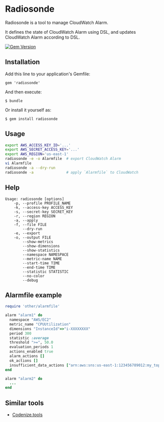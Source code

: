 # Radiosonde

Radiosonde is a tool to manage CloudWatch Alarm.

It defines the state of CloudWatch Alarm using DSL, and updates CloudWatch Alarm according to DSL.

[![Gem Version](https://badge.fury.io/rb/radiosonde.svg)](http://badge.fury.io/rb/radiosonde)

## Installation

Add this line to your application's Gemfile:

    gem 'radiosonde'

And then execute:

    $ bundle

Or install it yourself as:

    $ gem install radiosonde

## Usage

```sh
export AWS_ACCESS_KEY_ID='...'
export AWS_SECRET_ACCESS_KEY='...'
export AWS_REGION='us-east-1'
radiosonde -e -o Alarmfile  # export CloudWatch Alarm
vi Alarmfile
radiosonde -a --dry-run
radiosonde -a               # apply `Alarmfile` to CloudWatch
```

## Help

```
Usage: radiosonde [options]
    -p, --profile PROFILE_NAME
    -k, --access-key ACCESS_KEY
    -s, --secret-key SECRET_KEY
    -r, --region REGION
    -a, --apply
    -f, --file FILE
        --dry-run
    -e, --export
    -o, --output FILE
        --show-metrics
        --show-dimensions
        --show-statistics
        --namespace NAMESPACE
        --metric-name NAME
        --start-time TIME
        --end-time TIME
        --statistic STATISTIC
        --no-color
        --debug
```

## Alarmfile example

```ruby
require 'other/alarmfile'

alarm "alarm1" do
  namespace "AWS/EC2"
  metric_name "CPUUtilization"
  dimensions "InstanceId"=>"i-XXXXXXXX"
  period 300
  statistic :average
  threshold ">=", 50.0
  evaluation_periods 1
  actions_enabled true
  alarm_actions []
  ok_actions []
  insufficient_data_actions ["arn:aws:sns:us-east-1:123456789012:my_topic"]
end

alarm "alarm2" do
  ...
end
```

## Similar tools
* [Codenize.tools](http://codenize.tools/)
